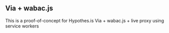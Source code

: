 ## Via + wabac.js

This is a proof-of-concept for Hypothes.is Via + wabac.js + live proxy using service workers

